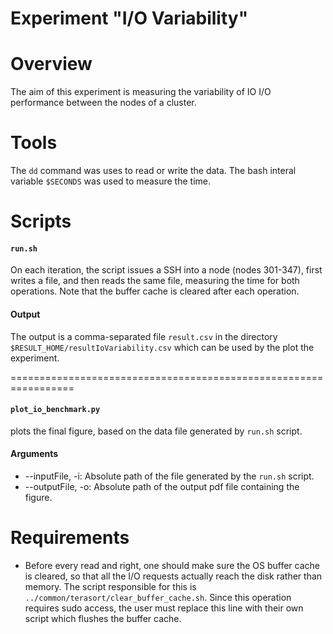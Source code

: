 # Experiment "I/O Variability"

# Overview
The aim of this experiment is measuring the variability of IO I/O performance between the nodes of a cluster.

# Tools
The `dd` command was uses to read or write the data. The bash interal variable `$SECONDS` was used to measure the time.

# Scripts
#### `run.sh`
On each iteration, the script issues a SSH into a node (nodes 301-347), first writes a file, and then reads the same file, measuring the time for both operations. Note that the buffer cache is cleared after each operation.

#### Output
The output is a comma-separated file `result.csv` in the directory `$RESULT_HOME/resultIoVariability.csv` which can be used by the plot the experiment.

=================================================================

#### `plot_io_benchmark.py`
plots the final figure, based on the data file generated by  `run.sh` script.

#### Arguments
* --inputFile, -i: Absolute path of the file generated by the `run.sh` script.
* --outputFile, -o: Absolute path of the output pdf file containing the figure.


# Requirements
* Before every read and right, one should make sure the OS buffer cache is cleared, so that all the I/O requests actually reach the disk rather than memory. The script responsible for this is `../common/terasort/clear_buffer_cache.sh`. Since this operation requires sudo access, the user must replace this line with their own script which flushes the buffer cache.
